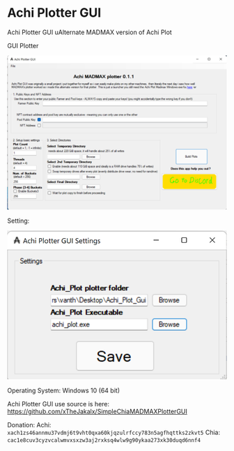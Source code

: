 # Achi Plotter GUI
Achi Plotter GUI uAlternate MADMAX version of Achi Plot

GUI Plotter

![Alt text](https://raw.githubusercontent.com/vanthoi/Achi-Plot-Gui/main/Achi_Plotter.png)

Setting:

![Alt text](https://raw.githubusercontent.com/vanthoi/Achi-Plot-Gui/main/Achi_Plotter_Settings.png)

Operating System: Windows 10 (64 bit)

Achi Plotter GUI use source is here: https://github.com/xTheJakalx/SimpleChiaMADMAXPlotterGUI

Donation:
Achi: `xach1zs46annmu37vdmj6t9vht0qxa60kjqzulrfccy783n5agfhqttks2zkvt5`
Chia: `cac1e8cuv3cyzvcalwmvxsxzw3aj2rxksq4wlw9g90ykaa273xk30duqd6nnf4`
